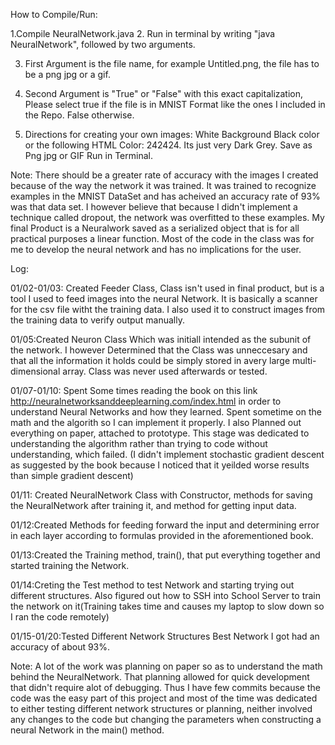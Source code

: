 


How to Compile/Run:




1.Compile NeuralNetwork.java
2. Run in terminal by writing "java NeuralNetwork", followed by two arguments.

3. First Argument is the file name, for example Untitled.png, the file has to be a png jpg or a gif.

4. Second Argument is "True" or "False" with this exact capitalization, Please select true if the file is in MNIST Format like the ones I included in the Repo. False otherwise.

5. Directions for creating your own images:
          White Background Black color or the following HTML Color: 242424. Its just very Dark Grey.
          Save as Png jpg or GIF
          Run in Terminal.
          
Note: There should be a greater rate of accuracy with the images I created because of the way the network it was trained. It was trained to recognize examples in the MNIST DataSet and has acheived an accuracy rate of 93% was that data set. I however believe that because I didn't implement a technique called dropout, the network was overfitted to these examples. My final Product is a Neuralwork saved as a serialized object that is for all practical purposes a linear function. Most of the code in the class was for me to develop the neural network and has no implications for the user.


Log:


01/02-01/03: Created Feeder Class, Class isn't used in final product, but is a tool I used to feed images into the neural Network. It is basically a scanner for the csv file witht the training data. I also used it to construct images from the training data to verify output manually.


01/05:Created Neuron Class Which was initiall intended as the subunit of the network. I however Determined that the Class was unneccesary and that all the information it holds could be simply stored in avery large multi-dimensional array. Class was never used afterwards or tested.


01/07-01/10: Spent Some times reading the book on this link http://neuralnetworksanddeeplearning.com/index.html in order to understand Neural Networks and how they learned. Spent sometime on the math and the algorith so I can implement it properly. I also Planned out everything on paper, attached to prototype. This stage was dedicated to understanding the algorithm rather than trying to code without understanding, which failed. (I didn't implement stochastic gradient descent as suggested by the book because I noticed that it yeilded worse results than simple gradient descent)


01/11: Created NeuralNetwork Class with Constructor, methods for saving the NeuralNetwork after training it, and method for getting input data.


01/12:Created Methods for feeding forward the input and determining error in each layer according to formulas provided in the aforementioned book. 


01/13:Created the Training method, train(), that put everything together and started training the Network.


01/14:Creting the Test method to test Network and starting trying out different structures. Also figured out how to SSH into School Server to train the network on it(Training takes time and causes my laptop to slow down so I ran the code remotely)


01/15-01/20:Tested Different Network Structures Best Network I got had an accuracy of about 93%.


Note: A lot of the work was planning on paper so as to understand the math behind the NeuralNetwork. That planning allowed for quick development that didn't require alot of debugging. Thus I have few commits because the code was the easy part of this project and most of the time was dedicated to either testing different network structures or planning, neither involved any changes to the code but changing the parameters when constructing a neural Network in the main() method.
